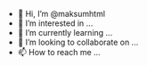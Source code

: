 - 👋 Hi, I’m @maksumhtml
- 👀 I’m interested in ...
- 🌱 I’m currently learning ...
- 💞️ I’m looking to collaborate on ...
- 📫 How to reach me ...

<!---
maksumhtml/maksumhtml is a ✨ special ✨ repository because its `README.md` (this file) appears on your GitHub profile.
You can click the Preview link to take a look at your changes.
--->

